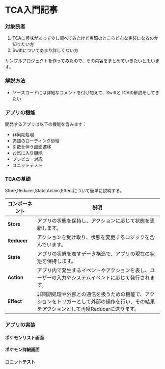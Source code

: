 # TCA入門記事

### 対象読者
1. TCAに興味があって少し調べてみたけど実際のところどんな実装になるのか知りたい方
2. Swiftについてあまり詳しくない方

サンプルプロジェクトを作ってみたので、その内容をまとめていきたいと思います。

### 解説方法
- ソースコードには詳細なコメントを付け加えて、SwiftとTCAの解説をしてきたい

### アプリの機能
開発するアプリは以下の機能を含みます：
- 非同期処理
- 追加のローディング処理
- 引数を伴う画面遷移
- お気に入り機能
- プレビュー対応
- ユニットテスト

### TCAの基礎
Store,Reducer,State,Action,Effectについて簡単に説明する。

| コンポーネント | 説明 |
| --- | --- |
| **Store** | アプリの状態を保持し、アクションに応じて状態を更新します。 |
| **Reducer** | アクションを受け取り、状態を変更するロジックを含んでいます。 |
| **State** | アプリの状態を表すデータ構造で、アプリの現在の状態を保持します。 |
| **Action** | アプリ内で発生するイベントやアクションを表し、ユーザーの入力やシステムイベントに応じて発行されます。 |
| **Effect** | 非同期処理や外部との通信を扱うための機能で、アクションをトリガーとして外部の操作を行い、その結果をアクションとして再度Reducerに送ります。 |

### アプリの実装

#### ポケモンリスト画面

#### ポケモン詳細画面

#### ユニットテスト




